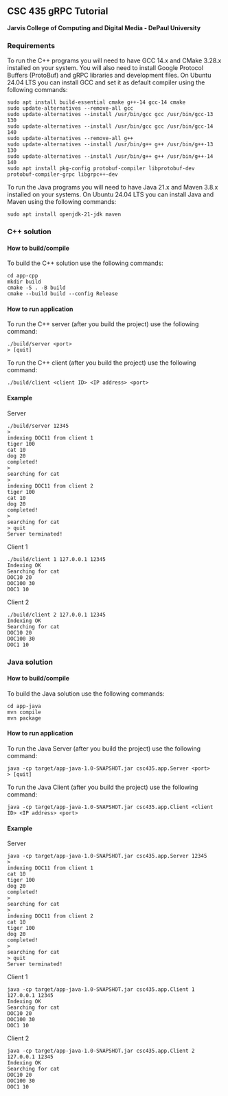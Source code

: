 ## CSC 435 gRPC Tutorial
**Jarvis College of Computing and Digital Media - DePaul University**

### Requirements

To run the C++ programs you will need to have GCC 14.x and CMake 3.28.x installed on your system. You will also need to install Google Protocol Buffers (ProtoBuf) and gRPC libraries and development files. On Ubuntu 24.04 LTS you can install GCC and set it as default compiler using the following commands:

```
sudo apt install build-essential cmake g++-14 gcc-14 cmake
sudo update-alternatives --remove-all gcc
sudo update-alternatives --install /usr/bin/gcc gcc /usr/bin/gcc-13 130
sudo update-alternatives --install /usr/bin/gcc gcc /usr/bin/gcc-14 140
sudo update-alternatives --remove-all g++
sudo update-alternatives --install /usr/bin/g++ g++ /usr/bin/g++-13 130
sudo update-alternatives --install /usr/bin/g++ g++ /usr/bin/g++-14 140
sudo apt install pkg-config protobuf-compiler libprotobuf-dev protobuf-compiler-grpc libgrpc++-dev
```

To run the Java programs you will need to have Java 21.x and Maven 3.8.x installed on your systems. On Ubuntu 24.04 LTS you can install Java and Maven using the following commands:

```
sudo apt install openjdk-21-jdk maven
```

### C++ solution
#### How to build/compile

To build the C++ solution use the following commands:
```
cd app-cpp
mkdir build
cmake -S . -B build
cmake --build build --config Release
```

#### How to run application

To run the C++ server (after you build the project) use the following command:
```
./build/server <port>
> [quit]
```

To run the C++ client (after you build the project) use the following command:
```
./build/client <client ID> <IP address> <port>
```

#### Example

Server
```
./build/server 12345
> 
indexing DOC11 from client 1
tiger 100
cat 10
dog 20
completed!
> 
searching for cat
> 
indexing DOC11 from client 2
tiger 100
cat 10
dog 20
completed!
> 
searching for cat
> quit
Server terminated!
```

Client 1
```
./build/client 1 127.0.0.1 12345
Indexing OK
Searching for cat
DOC10 20
DOC100 30
DOC1 10
```

Client 2
```
./build/client 2 127.0.0.1 12345
Indexing OK
Searching for cat
DOC10 20
DOC100 30
DOC1 10
```

### Java solution
#### How to build/compile

To build the Java solution use the following commands:
```
cd app-java
mvn compile
mvn package
```

#### How to run application

To run the Java Server (after you build the project) use the following command:
```
java -cp target/app-java-1.0-SNAPSHOT.jar csc435.app.Server <port>
> [quit]
```

To run the Java Client (after you build the project) use the following command:
```
java -cp target/app-java-1.0-SNAPSHOT.jar csc435.app.Client <client ID> <IP address> <port>
```

#### Example

Server
```
java -cp target/app-java-1.0-SNAPSHOT.jar csc435.app.Server 12345
> 
indexing DOC11 from client 1
cat 10
tiger 100
dog 20
completed!
> 
searching for cat
> 
indexing DOC11 from client 2
cat 10
tiger 100
dog 20
completed!
> 
searching for cat
> quit
Server terminated!
```

Client 1
```
java -cp target/app-java-1.0-SNAPSHOT.jar csc435.app.Client 1 127.0.0.1 12345
Indexing OK
Searching for cat
DOC10 20
DOC100 30
DOC1 10
```

Client 2
```
java -cp target/app-java-1.0-SNAPSHOT.jar csc435.app.Client 2 127.0.0.1 12345
Indexing OK
Searching for cat
DOC10 20
DOC100 30
DOC1 10
```
